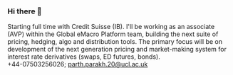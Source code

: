 ### Hi there 👋

Starting full time with Credit Suisse (IB). I'll be working as an associate (AVP) within the Global eMacro Platform team, building the next suite of pricing, hedging, algo and distribution tools. The primary focus will be on development of the next generation pricing and market-making system for interest rate derivatives (swaps, ED futures, bonds).          
+44-07503256026; parth.parakh.20@ucl.ac.uk 

<!--
**Parth7/Parth7** is a ✨ _special_ ✨ repository because its `README.md` (this file) appears on your GitHub profile.

Here are some ideas to get you started:

- 🔭 I’m currently working on ...
- 🌱 I’m currently learning ...
- 👯 I’m looking to collaborate on ...
- 🤔 I’m looking for help with ...
- 💬 Ask me about ...
- 📫 How to reach me: ...
- 😄 Pronouns: ...
- ⚡ Fun fact: ...
-->
